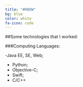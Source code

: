 ```yaml
---
title: "#KNOW"
bg: blue
color: white
fa-icon: code
---
```


##Some technologies that I worked:

###Computing Languages:

-Java EE, SE, Web;
- Python;
- Objective-C;
- Swift;
- C/C++